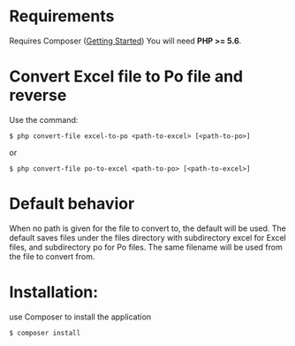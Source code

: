# Requirements
Requires Composer ([Getting Started](https://getcomposer.org/doc/00-intro.md))
You will need **PHP >= 5.6**.
# Convert Excel file to Po file and reverse
Use the command:
```
$ php convert-file excel-to-po <path-to-excel> [<path-to-po>]
```
or
```
$ php convert-file po-to-excel <path-to-po> [<path-to-excel>]
```
# Default behavior
When no path is given for the file to convert to, the default will be used.
The default saves files under the files directory with subdirectory excel for Excel files,
and subdirectory po for Po files. The same filename will be used from the file to convert from.

# Installation:
use Composer to install the application
```
$ composer install
```
